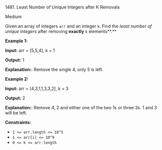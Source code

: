 1481\. Least Number of Unique Integers after K Removals

Medium

Given an array of integers `arr` and an integer `k`. Find the _least number of unique integers_ after removing **exactly** `k` elements**.**

**Example 1:**

**Input:** arr = [5,5,4], k = 1

**Output:** 1

**Explanation:**: Remove the single 4, only 5 is left.

**Example 2:**

**Input:** arr = [4,3,1,1,3,3,2], k = 3

**Output:** 2

**Explanation:**: Remove 4, 2 and either one of the two 1s or three 3s. 1 and 3 will be left.

**Constraints:**

*   `1 <= arr.length <= 10^5`
*   `1 <= arr[i] <= 10^9`
*   `0 <= k <= arr.length`